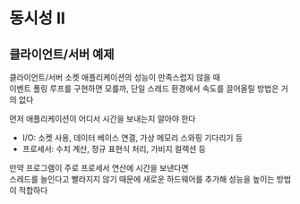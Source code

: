 # 동시성 II

## 클라이언트/서버 예제

클라이언트/서버 소켓 애플리케이션의 성능이 만족스럽지 않을 때    
이벤트 폴링 루프를 구현하면 모를까, 단일 스레드 환경에서 속도를 끌어올릴 방법은 거의 없다

먼저 애플리케이션이 어디서 시간을 보내는지 알아야 한다
- I/O: 소켓 사용, 데이터 베이스 연결, 가상 메모리 스와핑 기다리기 등
- 프로세서: 수치 계산, 정규 표현식 처리, 가비지 컬렉션 등

만약 프로그램이 주로 프로세서 연산에 시간을 보낸다면    
스레드를 늘인다고 빨라지지 않기 때문에 새로운 하드웨어를 추가해 성능을 높이는 방법이 적합하다


